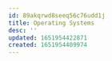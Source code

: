 ```yaml
---
id: 89akqrwd8seeq56c76udd1j
title: Operating Systems
desc: ''
updated: 1651954422871
created: 1651954409974
---
```

